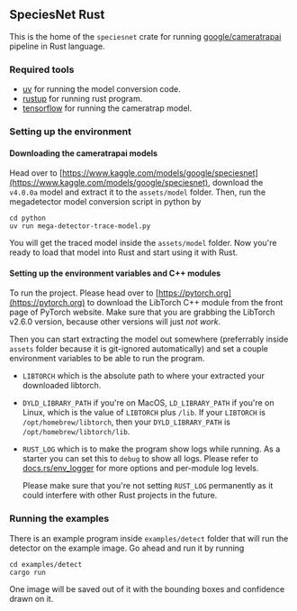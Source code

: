 ## SpeciesNet Rust

This is the home of the `speciesnet` crate for running [google/cameratrapai](https://github.com/google/cameratrapai) pipeline in Rust language.

### Required tools

- [uv](https://github.com/astral-sh/uv) for running the model conversion code.
- [rustup](https://rustup.rs) for running rust program.
- [tensorflow](https://tensorflow.org) for running the cameratrap model.


### Setting up the environment

#### Downloading the cameratrapai models

Head over to [https://www.kaggle.com/models/google/speciesnet](https://www.kaggle.com/models/google/speciesnet), download the `v4.0.0a` model and extract it to the `assets/model` folder. Then, run the megadetector model conversion script in python by

```
cd python
uv run mega-detector-trace-model.py
```

You will get the traced model inside the `assets/model` folder. Now you're ready to load that model into Rust and start using it with Rust.

#### Setting up the environment variables and C++ modules

To run the project. Please head over to [https://pytorch.org](https://pytorch.org) to download the LibTorch C++ module from the front page of PyTorch website. Make sure that you are grabbing the LibTorch v2.6.0 version, because other versions will just *not work*.

Then you can start extracting the model out somewhere (preferrably inside `assets` folder because it is git-ignored automatically) and set a couple environment variables to be able to run the program.

- `LIBTORCH` which is the absolute path to where your extracted your downloaded libtorch.
- `DYLD_LIBRARY_PATH` if you're on MacOS, `LD_LIBRARY_PATH` if you're on Linux, which is the value of `LIBTORCH` plus `/lib`. If your `LIBTORCH` is `/opt/homebrew/libtorch`, then your `DYLD_LIBRARY_PATH` is `/opt/homebrew/libtorch/lib`.
- `RUST_LOG` which is to make the program show logs while running. As a starter you can set this to `debug` to show all logs. Please refer to [docs.rs/env_logger](https://docs.rs/env_logger) for more options and per-module log levels.

  Please make sure that you're not setting `RUST_LOG` permanently as it could interfere with other Rust projects in the future.

### Running the examples

There is an example program inside `examples/detect` folder that will run the detector on the example image. Go ahead and run it by running

```
cd examples/detect
cargo run
```

One image will be saved out of it with the bounding boxes and confidence drawn on it.
